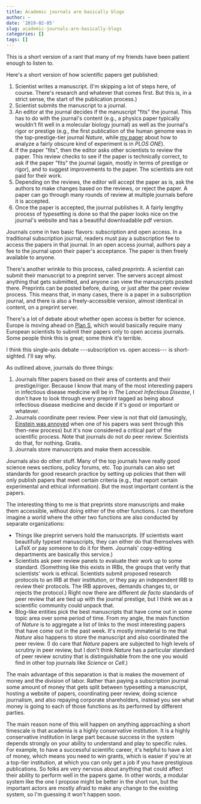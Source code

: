 ```yaml
---
title: Academic journals are basically blogs
author: ~
date: '2019-02-05'
slug: academic-journals-are-basically-blogs
categories: []
tags: []
---
```


This is a short version of a rant that many of my friends have been patient enough to listen to.

Here's a short version of how scientific papers get published:

1. Scientist writes a manuscript. (I'm skipping a lot of steps here, of course. There's research and whatever that comes first. But this is, in a strict sense, the start of the publication process.)
1. Scientist submits the manuscript to a journal.
1. An editor at the journal decides if the manuscript "fits" the journal. This has to do with the journal's content (e.g., a physics paper typically wouldn't fit well in a molecular biology journal) as well as the journal's rigor or prestige (e.g., the first publication of the human genome was in the top-prestige-tier journal *Nature*, while [my paper](https://journals.plos.org/plosone/article?id=10.1371/journal.pone.0154804) about how to analyze a fairly obscure kind of experiment is in *PLOS ONE*).
1. If the paper "fits", then the editor asks other scientists to review the paper. This review checks to see if the paper is technically correct, to ask if the paper "fits" the journal (again, mostly in terms of prestige or rigor), and to suggest improvements to the paper. The scientists are not paid for their work.
1. Depending on the reviews, the editor will accept the paper as is, ask the authors to make changes based on the reviews, or reject the paper. A paper can go through many rounds of review at multiple journals before it is accepted.
1. Once the paper is accepted, the journal publishes it. A fairly lengthy process of typesetting is done so that the paper looks nice on the journal's website and has a beautiful downloadable pdf version.

Journals come in two basic flavors: subscription and open access. In a traditional subscription journal, readers must pay a subscription fee to access the papers in that journal. In an open access journal, authors pay a fee to the journal upon their paper's acceptance. The paper is then freely available to anyone.

There's another wrinkle to this process, called *preprints*. A scientist can submit their manuscript to a preprint server. The servers accept almost anything that gets submitted, and anyone can view the manuscripts posted there. Preprints can be posted before, during, or just after the peer review process. This means that, in many cases, there is a paper in a subscription journal, and there is also a freely-accessible version, almost identical in content, on a preprint server.

There's a lot of debate about whether open access is better for science. Europe is moving ahead on [Plan S](https://en.wikipedia.org/wiki/Plan_S), which would basically require many European scientists to submit their papers only to open access journals. Some people think this is great; some think it's terrible.

I think this single-axis debate ---subscription vs. open access--- is short-sighted. I'll say why.

As outlined above, journals do three things:

1. Journals filter papers based on their area of contents and their prestige/rigor. Because I know that many of the most interesting papers in infectious disease medicine will be in *The Lancet Infectious Disease*, I don't have to look through every preprint tagged as being about infectious disease medicine and decide if it's good or important or whatever.
1. Journals coordinate peer review. Peer view is not that old (amusingly, [Einstein was annoyed](https://physicstoday.scitation.org/doi/full/10.1063/1.2117822) when one of his papers was sent through this then-new process) but it's now considered a critical part of the scientific process. Note that journals do not *do* peer review. Scientists do that, for nothing. Gratis.
1. Journals store manuscripts and make them accessible.

Journals also do other stuff. Many of the top journals have really good science news sections, policy forums, etc. Top journals can also set standards for good research practice by setting up policies that then will only publish papers that meet certain criteria (e.g., that report certain experimental and ethical information). But the most important content is the papers.

The interesting thing to me is that preprints store manuscripts and make them accessible, without doing either of the other functions. I can therefore imagine a world where the other two functions are also conducted by separate organizations:

- Things like preprint servers hold the manuscripts. (If scientists want beautifully typeset manuscripts, they can either do that themselves with LaTeX or pay someone to do it for them. Journals' copy-editing departments are basically this service.)
- Scientists ask peer review panels to evaluate their work up to some standard. (Something like this exists in IRBs, the groups that verify that scientists' work is ethical. Scientists submit proposed research protocols to an IRB at their institution, or they pay an independent IRB to review their protocols. The IRB approves, demands changes to, or rejects the protocol.) Right now there are different *de facto* standards of peer review that are tied up with the journal prestige, but I think we as a scientific community could unpack that.
- Blog-like entities pick the best manuscripts that have come out in some topic area over some period of time. From my angle, the main function of *Nature* is to aggregate a list of links to the most interesting papers that have come out in the past week. It's mostly immaterial to me that *Nature* also happens to store the manuscript and also coordinated the peer review. (I do care that *Nature* papers are subjected to high levels of scrutiny in peer review, but I don't think *Nature* has a particular standard of peer review scrutiny that is distinguishable from the one you would find in other top journals like *Science* or *Cell*.)

The main advantage of this separation is that is makes the movement of money and the division of labor. Rather than paying a subscription journal some amount of money that gets split between typesetting a manuscript, hosting a website of papers, coordinating peer review, doing science journalism, and also repaying corporate shareholders, instead you see what money is going to each of those functions as its performed by different parties.

The main reason none of this will happen on anything approaching a short timescale is that academia is a highly conservative institution. It is a highly conservative institution in large part because success in the system depends strongly on your ability to understand and play to specific rules. For example, to have a successful scientific career, it's helpful to have a lot of money, which means you need to win grants, which is easier if you're at a top-tier institution, at which you can only get a job if you have prestigious publications. So folks are very nervous about anything that could affect their ability to perform well in the papers game. In other words, a modular system like the one I propose might be better in the short run, but the important actors are mostly afraid to make any change to the existing system, so I'm guessing it won't happen soon.
